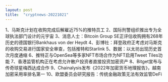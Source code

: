 ```yaml
---
layout: post
title:  "cryptnews-20221021"
---
```

1、马斯克计划在收购完成后解雇近75%的推特员工
2、国际刑警组织推出专为全球执法部门设计的元宇宙
3、消息人士：Bitcoin Group SE正评估收购拥有268年历史的德国银行Bankhaus von der Heydt
4、彭博社：拜登政府正考虑对马斯克的收购交易进行国家安全审查，包括推特和Starlink
5、数据：以太坊出现历史首次月度通缩
6、推特正与OpenSea等多家NFT市场合作为NFT启用Tweet Tiles功能
7、香港监管机构正在考虑允许散户投资者直接投资加密资产
8、Bitget宣布与传奇球星梅西达成合作
9、Chainalysis发布《2022年加密货币地理报告》，越南加密采用率排名第一
10、欧盟委员会研究报告：传统金融政策无法有效监管DeFi
